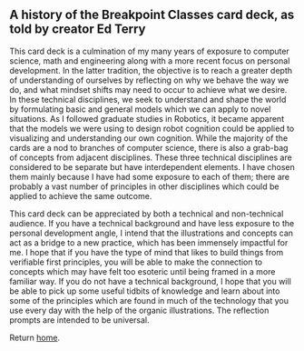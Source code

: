 ## A history of the Breakpoint Classes card deck, as told by creator Ed Terry

This card deck is a culmination of my many years of exposure to computer science, math and engineering along with a more recent focus on personal development. In the latter tradition, the objective is to reach a greater depth of understanding of ourselves by reflecting on why we behave the way we do, and what mindset shifts may need to occur to achieve what we desire. In these technical disciplines, we seek to understand and shape the world by formulating basic and general models which we can apply to novel situations. As I followed graduate studies in Robotics, it became apparent that the models we were using to design robot cognition could be applied to visualizing and understanding our own cognition. While the majority of the cards are a nod to branches of computer science, there is also a grab-bag of concepts from adjacent disciplines. These three technical disciplines are considered to be separate but have interdependent elements. I have chosen them mainly because I have had some exposure to each of them; there are probably a vast number of principles in other disciplines which could be applied to achieve the same outcome.

This card deck can be appreciated by both a technical and non-technical audience. If you have a technical background and have less exposure to the personal development angle, I intend that the illustrations and concepts can act as a bridge to a new practice, which has been immensely impactful for me. I hope that if you have the type of mind that likes to build things from verifiable first principles, you will be able to make the connection to concepts which may have felt too esoteric until being framed in a more familiar way. If you do not have a technical background, I hope that you will be able to pick up some useful tidbits of knowledge and learn about into some of the principles which are found in much of the technology that you use every day with the help of the organic illustrations. The reflection prompts are intended to be universal.

Return [home](index.md).